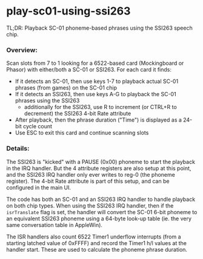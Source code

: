 # play-sc01-using-ssi263

TL;DR: Playback SC-01 phoneme-based phrases using the SSI263 speech chip.

### Overview:

Scan slots from 7 to 1 looking for a 6522-based card (Mockingboard or Phasor) with either/both a SC-01 or SSI263.
For each card it finds:
- If it detects an SC-01, then use keys 1-7 to playback actual SC-01 phrases (from games) on the SC-01 chip
- If it detects an SSI263, then use keys A-G to playback the SC-01 phrases using the SSI263
  - additionally for the SSI263, use R to increment (or CTRL+R to decrement) the SSI263 4-bit Rate attribute
- After playback, then the phrase duration ("Time") is displayed as a 24-bit cycle count
- Use ESC to exit this card and continue scanning slots

### Details:

The SSI263 is "kicked" with a PAUSE (0x00) phoneme to start the playback in the IRQ handler. But the 4 attribute registers are also setup at this point, and the SSI263 IRQ handler only ever writes to reg-0 (the phoneme register). The 4-bit Rate attribute is part of this setup, and can be configured in the main UI.

The code has both an SC-01 and an SSI263 IRQ handler to handle playback on both chip types. When using the SSI263 IRQ handler, then if the `isrTranslate` flag is set, the handler will convert the SC-01 6-bit phoneme to an equivalent SSI263 phoneme using a 64-byte look-up table (ie. the very same conversation table in AppleWin).

The ISR handlers also count 6522 Timer1 underflow interrupts (from a starting latched value of 0xFFFF) and record the Timer1 h/l values at the handler start. These are used to calculate the phoneme phrase duration.
